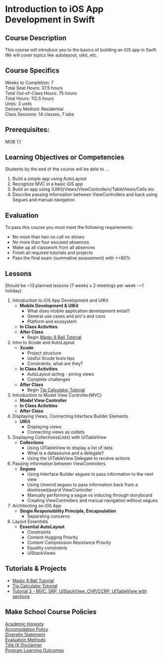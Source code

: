 # Introduction to iOS App Development in Swift

## Course Description

This course will introduce you to the basics of building an iOS app in Swift. We will cover topics like autolayout, uikit, etc.

## Course Specifics

Weeks to Completion:  7 <br>
Total Seat Hours:  37.5 hours <br>
Total Out-of-Class Hours: 75 hours <br>
Total Hours: 112.5 hours <br>
Units:  3 units <br>
Delivery Method:  Residential <br>
Class Sessions:  14 classes, 7 labs

## Prerequisites:  

MOB 1.1 <br>

## Learning Objectives or Competencies

Students by the end of the course will be able to ...

1. Build a simple app using AutoLayout
1. Recognize MVC in a basic iOS app
1. Build an app using (UIKit)Views/ViewControllers/TableViews/Cells etc
1. Describe passing information between ViewControllers and back using Segues and manual navigation

## Evaluation

To pass this course you must meet the following requirements:

- No more than two no call no shows
- No more than four excused absences
- Make up all classwork from all absences
- Finish all required tutorials and projects
- Pass the final exam (summative assessment) with >=80%

## Lessons

Should be ~13 planned lessons (7 weeks x 2 meetings per week -~1 holiday)

1. Introduction to iOS App Development and UIKit
    - **Mobile Development & UIKit**
      - What does mobile application development entail?
      - General use cases and pro's and cons
      - Platform and ecosystem
    - **In Class Activities**
    - **After Class**
      - Begin [Magic 8 Ball Tutorial](https://www.makeschool.com/online-courses/tutorials/learn-how-to-build-apps-magic-8-ball/intro-magic8)
1. Intro to Xcode and AutoLayout
    - **Xcode**
      - Project structure
      - Useful Xcode tools tips
      - Constraints, what are they?
    - **In Class Activities**
      - AutoLayout acting - pining views
      - Complete challenges
    - **After Class**
      - Begin [Tip Calculator Tutorial](https://www.makeschool.com/online-courses/tutorials/build-a-tip-calculator-in-swift-4/intro-tip-calculator)
1. Introduction to Model View Controller(MVC)
    - **Model View Controller**
    - **In Class Activities**
    - **After Class**
1. Displaying Views, Connecting Interface Builder Elements
    - **UIKit**
      - Displaying views
      - Connecting views as outlets
1. Displaying Collections(Lists) with UITableView
    - **Collections**
      - Using UITableView to display a list of data
      - What is a datasource and a delegate?
      - Using the UITableView Delegate to receive actions
1. Passing information between ViewControllers
    - **Segues**
      - Using Interface Builder segues to pass information to the next view
      - Using Unwind segues to pass information back from a dismissed/pop'd ViewController
      - Manually performing a segue vs inducing through storyboard
      - Creating ViewControllers and manual navigation without segues
1. Architecting an iOS App
    - **Single Responsibility Principle, Encapsulation**
      - Separating concerns
1. Layout Essentials
    - **Essential AutoLayout**
      - Constraints
      - Content Hugging Priority
      - Content Compression Resistance Priority
      - Equality constraints
      - UIStackViews

## Tutorials & Projects

- [Magic 8 Ball Tutorial](https://www.makeschool.com/online-courses/tutorials/learn-how-to-build-apps-magic-8-ball/intro-magic8)
- [Tip Calculator Tutorial](https://www.makeschool.com/online-courses/tutorials/build-a-tip-calculator-in-swift-4/intro-tip-calculator)
- [Tutorial 3 - MVC, SRP, UIStackView, CHP/CCRP, UITableView with sections]()


## Make School Course Policies

[Academic Honesty](https://github.com/Product-College-Courses/Common-Syllabus-Sections/blob/master/Academic-Honesty-and-Plagiarism.md)<br>
[Accomodation Policy](https://github.com/Product-College-Courses/Common-Syllabus-Sections/blob/master/Accommodation-Policy.md)<br>
[Diversity Statement](https://github.com/Product-College-Courses/Common-Syllabus-Sections/blob/master/Diversity-Statement.md)<br>
[Evaluation Methods](https://github.com/Product-College-Courses/Common-Syllabus-Sections/blob/master/Evaluation-Methods.md)
<br>
[Title IX Disclaimer](https://github.com/Product-College-Courses/Common-Syllabus-Sections/blob/master/Evaluations-Title-X-Disclaimer.md)<br>
[Program Learning Outcomes](https://github.com/Product-College-Courses/Common-Syllabus-Sections/blob/master/Program-Learning-Outcomes.md)
